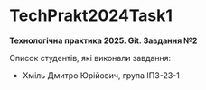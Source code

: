 # TechPrakt2024Task1
**Технологічна практика 2025. Git. Завдання №2**

Список студентів, які виконали завдання:
* Хміль Дмитро Юрійович, група ІПЗ-23-1
